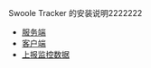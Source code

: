 Swoole Tracker 的安装说明2222222

* [服务端](installation/server.md)
* [客户端](installation/client.md)
* [上报监控数据](installation/reprot.md)
